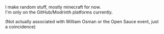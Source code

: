 I make random stuff, mostly minecraft for now. <br>
I'm only on the GitHub/Modrinth platforms currently.

(Not actually associated with William Osman or the Open Sauce event, just a coincidence)
